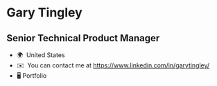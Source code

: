 Gary Tingley
=============================

Senior Technical Product Manager
--------------------------------

* 🌍  United States
* ✉️  You can contact me at https://www.linkedin.com/in/garytingley/
* 🖥️ Portfolio

